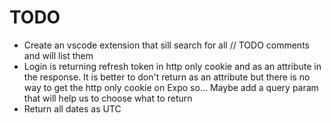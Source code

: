 # TODO

- Create an vscode extension that sill search for all // TODO comments and will list them
- Login is returning refresh token in http only cookie and as an attribute in the response. It is better to don't return as an attribute but there is no way to get the http only cookie on Expo so... Maybe add a query param that will help us to choose what to return
- Return all dates as UTC

